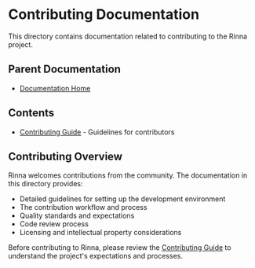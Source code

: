 # Contributing Documentation

This directory contains documentation related to contributing to the Rinna project.

## Parent Documentation
- [Documentation Home](../README.md)

## Contents

- [Contributing Guide](CONTRIBUTING.md) - Guidelines for contributors

## Contributing Overview

Rinna welcomes contributions from the community. The documentation in this directory provides:
- Detailed guidelines for setting up the development environment
- The contribution workflow and process
- Quality standards and expectations
- Code review process
- Licensing and intellectual property considerations

Before contributing to Rinna, please review the [Contributing Guide](CONTRIBUTING.md) to understand the project's expectations and processes.
